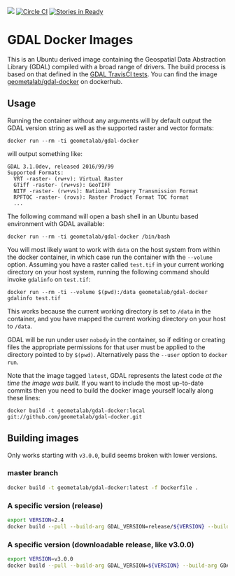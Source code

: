 [![](https://imagelayers.io/badge/geometalab/gdal-docker:latest.svg)](https://imagelayers.io/?images=geometalab/gdal-docker:latest 'Get your own badge on imagelayers.io')
[![Circle CI](https://circleci.com/gh/geometalab/gdal-docker.svg?style=svg)](https://circleci.com/gh/geometalab/gdal-docker)
[![Stories in Ready](https://badge.waffle.io/geometalab/gdal-docker.svg?label=ready&title=Ready)](http://waffle.io/geometalab/gdal-docker)

# GDAL Docker Images

This is an Ubuntu derived image containing the Geospatial Data Abstraction
Library (GDAL) compiled with a broad range of drivers. The build process is
based on that defined in the
[GDAL TravisCI tests](https://github.com/OSGeo/gdal/blob/trunk/.travis.yml).
You can find the image [geometalab/gdal-docker][dockerimage] on dockerhub.

[dockerimage]: https://hub.docker.com/r/geometalab/gdal-docker/

## Usage

Running the container without any arguments will by default output the GDAL
version string as well as the supported raster and vector formats:
```
docker run --rm -ti geometalab/gdal-docker
```
will output something like:
```
GDAL 3.1.0dev, released 2016/99/99
Supported Formats:
  VRT -raster- (rw+v): Virtual Raster
  GTiff -raster- (rw+vs): GeoTIFF
  NITF -raster- (rw+vs): National Imagery Transmission Format
  RPFTOC -raster- (rovs): Raster Product Format TOC format
  ...
```

The following command will open a bash shell in an Ubuntu based environment
with GDAL available:

    docker run --rm -ti geometalab/gdal-docker /bin/bash

You will most likely want to work with `data` on the host system from within the
docker container, in which case run the container with the `--volume` option. Assuming
you have a raster called `test.tif` in your current working directory on your
host system, running the following command should invoke `gdalinfo` on
`test.tif`:

    docker run --rm -ti --volume $(pwd):/data geometalab/gdal-docker gdalinfo test.tif

This works because the current working directory is set to `/data` in the
container, and you have mapped the current working directory on your host to
`/data`.

GDAL will be run under user `nobody` in the container, so if editing or creating
files the appropriate permissions for that user must be applied to the directory
pointed to by `$(pwd)`.  Alternatively pass the `--user` option to `docker run`.

Note that the image tagged `latest`, GDAL represents the latest code *at the
time the image was built*. If you want to include the most up-to-date commits
then you need to build the docker image yourself locally along these lines:

    docker build -t geometalab/gdal-docker:local git://github.com/geometalab/gdal-docker.git

## Building images

Only works starting with `v3.0.0`, build seems broken with lower versions.

### master branch

```bash
docker build -t geometalab/gdal-docker:latest -f Dockerfile .
```

### A specific version (release)

```bash
export VERSION=2.4
docker build --pull --build-arg GDAL_VERSION=release/${VERSION} --build-arg --build-arg GDAL_BUILD_IS_RELEASE=x -t geometalab/gdal-docker:${VERSION} -f Dockerfile .
```

### A specific version (downloadable release, like v3.0.0)

```bash
export VERSION=v3.0.0
docker build --pull --build-arg GDAL_VERSION=${VERSION} --build-arg GDAL_BUILD_IS_RELEASE=x -t geometalab/gdal-docker:${VERSION} -f Dockerfile .
```
